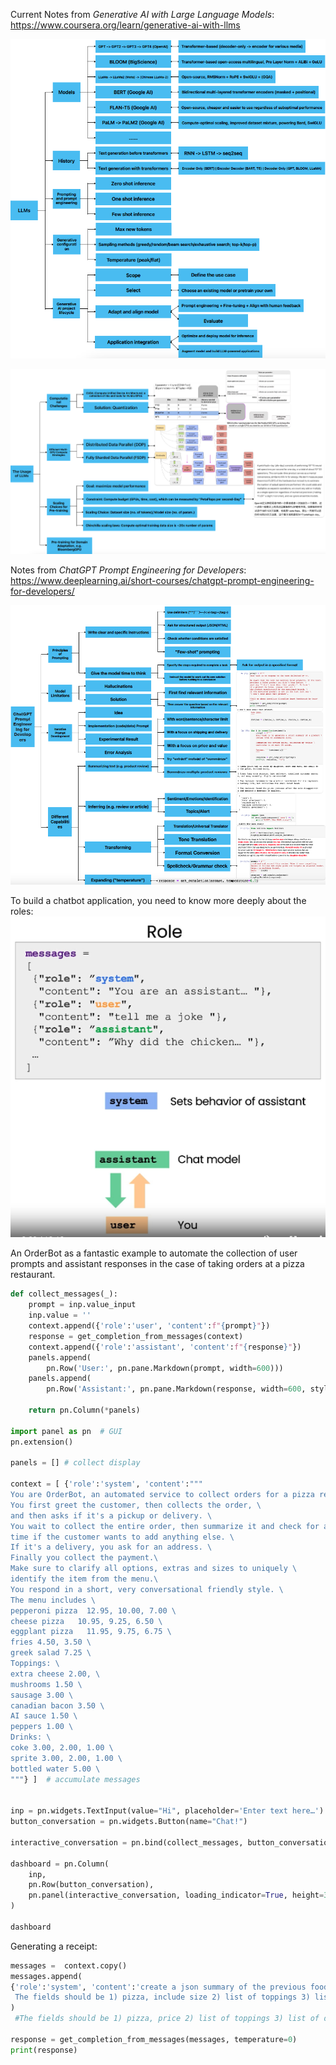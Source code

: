 Current Notes from *Generative AI with Large Language Models*: https://www.coursera.org/learn/generative-ai-with-llms

![Generative_AI_notes_1](https://raw.githubusercontent.com/Dingyi-Lai/Dingyi-Lai.github.io/main/_images/%5BLLM%5DGenerative_AI_notes_1.png)

![Generative_AI_notes_2](https://raw.githubusercontent.com/Dingyi-Lai/Dingyi-Lai.github.io/main/_images/%5BLLM%5DGenerative_AI_notes_2.png)

Notes from *ChatGPT Prompt Engineering for Developers*: https://www.deeplearning.ai/short-courses/chatgpt-prompt-engineering-for-developers/

![Prompt_Engineering_1](https://raw.githubusercontent.com/Dingyi-Lai/Dingyi-Lai.github.io/main/_images/%5BLLM%5DPrompt_Engineering_1.png)

To build a chatbot application, you need to know more deeply about the roles:
![Prompt_Engineering_2](https://raw.githubusercontent.com/Dingyi-Lai/Dingyi-Lai.github.io/main/_images/%5BLLM%5DPrompt_Engineering_2.png)

An OrderBot as a fantastic example to automate the collection of user prompts and assistant responses in the case of taking orders at a pizza restaurant.

```python
def collect_messages(_):
    prompt = inp.value_input
    inp.value = ''
    context.append({'role':'user', 'content':f"{prompt}"})
    response = get_completion_from_messages(context) 
    context.append({'role':'assistant', 'content':f"{response}"})
    panels.append(
        pn.Row('User:', pn.pane.Markdown(prompt, width=600)))
    panels.append(
        pn.Row('Assistant:', pn.pane.Markdown(response, width=600, style={'background-color': '#F6F6F6'})))
 
    return pn.Column(*panels)

import panel as pn  # GUI
pn.extension()

panels = [] # collect display 

context = [ {'role':'system', 'content':"""
You are OrderBot, an automated service to collect orders for a pizza restaurant. \
You first greet the customer, then collects the order, \
and then asks if it's a pickup or delivery. \
You wait to collect the entire order, then summarize it and check for a final \
time if the customer wants to add anything else. \
If it's a delivery, you ask for an address. \
Finally you collect the payment.\
Make sure to clarify all options, extras and sizes to uniquely \
identify the item from the menu.\
You respond in a short, very conversational friendly style. \
The menu includes \
pepperoni pizza  12.95, 10.00, 7.00 \
cheese pizza   10.95, 9.25, 6.50 \
eggplant pizza   11.95, 9.75, 6.75 \
fries 4.50, 3.50 \
greek salad 7.25 \
Toppings: \
extra cheese 2.00, \
mushrooms 1.50 \
sausage 3.00 \
canadian bacon 3.50 \
AI sauce 1.50 \
peppers 1.00 \
Drinks: \
coke 3.00, 2.00, 1.00 \
sprite 3.00, 2.00, 1.00 \
bottled water 5.00 \
"""} ]  # accumulate messages


inp = pn.widgets.TextInput(value="Hi", placeholder='Enter text here…')
button_conversation = pn.widgets.Button(name="Chat!")

interactive_conversation = pn.bind(collect_messages, button_conversation)

dashboard = pn.Column(
    inp,
    pn.Row(button_conversation),
    pn.panel(interactive_conversation, loading_indicator=True, height=300),
)

dashboard
```

Generating a receipt:

```python
messages =  context.copy()
messages.append(
{'role':'system', 'content':'create a json summary of the previous food order. Itemize the price for each item\
 The fields should be 1) pizza, include size 2) list of toppings 3) list of drinks, include size   4) list of sides include size  5)total price '},    
)
 #The fields should be 1) pizza, price 2) list of toppings 3) list of drinks, include size include price  4) list of sides include size include price, 5)total price '},    

response = get_completion_from_messages(messages, temperature=0)
print(response)
```